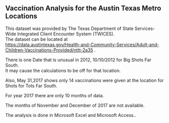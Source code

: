 
## Vaccination Analysis for the Austin Texas Metro Locations

This dataset was provided by The Texas Department of State Services-Wide Integrated Client Encounter System (TWICES).   
The dataset can be located at  
https://data.austintexas.gov/Health-and-Community-Services/Adult-and-Children-Vaccinations-Provided/nttt-2a35 . 
  
There is one Date that is unusual in 2012, 10/10/2012 for Big Shots Far South.   
It may cause the calculations to be off for that location.  
  
Also, May 31,2017 shows only 14 vaccinations were given at the location for Shots for Tots Far South.  

For year 2017 there are only 10 months of data.  

The months of November and December of 2017 are not available.  
 
The analysis is done in Microsoft Excel and Microsoft Access.. 
